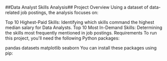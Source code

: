 ##Data Analyst Skills Analysis##
Project Overview
Using a dataset of data-related job postings, the analysis focuses on:

Top 10 Highest-Paid Skills: Identifying which skills command the highest median salary for Data Analysts.
Top 10 Most In-Demand Skills: Determining the skills most frequently mentioned in job postings.
Requirements
To run this project, you'll need the following Python packages:

pandas
datasets
matplotlib
seaborn
You can install these packages using pip:

